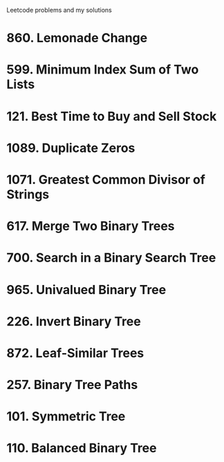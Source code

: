 Leetcode problems and my solutions

# 860. Lemonade Change

# 599. Minimum Index Sum of Two Lists

# 121. Best Time to Buy and Sell Stock

# 1089. Duplicate Zeros

# 1071. Greatest Common Divisor of Strings

# 617. Merge Two Binary Trees

# 700. Search in a Binary Search Tree

# 965. Univalued Binary Tree

# 226. Invert Binary Tree

# 872. Leaf-Similar Trees

# 257. Binary Tree Paths

# 101. Symmetric Tree

# 110. Balanced Binary Tree

